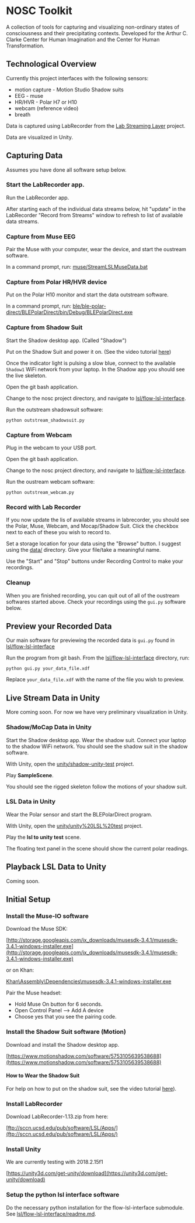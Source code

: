 # NOSC Toolkit

A collection of tools for capturing and visualizing non-ordinary states of consciousness and their precipitating contexts. Developed for the Arthur C. Clarke Center for Human Imagination and the Center for Human Transformation. 

## Technological Overview

Currently this project interfaces with the following sensors:

* motion capture - Motion Studio Shadow suits
* EEG - muse
* HR/HVR - Polar H7 or H10
* webcam (reference video)
* breath

Data is captured using LabRecorder from the [Lab Streaming Layer](https://github.com/sccn/labstreaminglayer) project.

Data are visualized in Unity. 

## Capturing Data

Assumes you have done all software setup below. 

### Start the LabRecorder app.

Run the LabRecorder app. 

After starting each of the individual data streams below, hit "update" in the LabRecorder "Record from Streams" window to refresh to list of available data streams. 

### Capture from Muse EEG

Pair the Muse with your computer, wear the device, and start the oustream software. 

In a command prompt, run: [muse/StreamLSLMuseData.bat](muse/StreamLSLMuseData.bat)

### Capture from Polar HR/HVR device

Put on the Polar H10 monitor and start the data outstream software. 

In a command prompt, run: [ble/ble-polar-direct/BLEPolarDirect/bin/Debug/BLEPolarDirect.exe](ble/ble-polar-direct/BLEPolarDirect/bin/Debug/BLEPolarDirect.exe)

### Capture from Shadow Suit

Start the Shadow desktop app. (Called "Shadow")

Put on the Shadow Suit and power it on. (See the video tutorial [here](https://www.motionshadow.com/setup))

Once the indicator light is pulsing a slow blue, connect to the available ```Shadow1``` WiFi network from your laptop. In the Shadow app you should see the live skeleton.

Open the git bash application. 

Change to the nosc project directory, and navigate to [lsl/flow-lsl-interface](lsl/flow-lsl-interface). 

Run the outstream shadowsuit software:

```
python outstream_shadowsuit.py
```

### Capture from Webcam

Plug in the webcam to your USB port.

Open the git bash application. 

Change to the nosc project directory, and navigate to [lsl/flow-lsl-interface](lsl/flow-lsl-interface). 

Run the oustream webcam software:

```
python outstream_webcam.py
```

### Record with Lab Recorder

If you now update the lis of available streams in labrecorder, you should see the Polar, Muse, Webcam, and Mocap/Shadow Suit. Click the checkbox next to each of these you wish to record to. 

Set a storage location for your data using the "Browse" button. I suggest using the [data/](data/) directory. Give your file/take a meaningful name.  

Use the "Start" and "Stop" buttons under Recording Control to make your recordings.

### Cleanup

When you are finished recording, you can quit out of all of the oustream softwares started above. Check your recordings using the ```gui.py``` software below.

## Preview your Recorded Data

Our main software for previewing the recorded data is ```gui.py``` found in [lsl/flow-lsl-interface](lsl/flow-lsl-interface)

Run the program from git bash. From the [lsl/flow-lsl-interface](lsl/flow-lsl-interface) directory, run:

```
python gui.py your_data_file.xdf
```
Replace ```your_data_file.xdf``` with the name of the file you wish to preview.


## Live Stream  Data in Unity

More coming soon. For now we have very preliminary visualization in Unity. 

### Shadow/MoCap Data in Unity

Start the Shadow desktop app. Wear the shadow suit. Connect your laptop to the shadow WiFi network. You should see the shadow suit in the shadow software.

With Unity, open the [unity/shadow-unity-test](unity/shadow-unity-test) project. 

Play **SampleScene**. 

You should see the rigged skeleton follow the motions of your shadow suit.

### LSL Data in Unity

Wear the Polar sensor and start the BLEPolarDirect program. 

With Unity, open the [unity/unity%20LSL%20test](unity/unity%20LSL%20test) project. 

Play the **lsl to unity test** scene. 

The floating text panel in the scene should show the current polar readings. 

## Playback LSL Data to Unity

Coming soon.

## Initial Setup

### Install the Muse-IO software

Download the Muse SDK:

[http://storage.googleapis.com/ix_downloads/musesdk-3.4.1/musesdk-3.4.1-windows-installer.exe](http://storage.googleapis.com/ix_downloads/musesdk-3.4.1/musesdk-3.4.1-windows-installer.exe)

or on Khan: 

[Khan\Assembly\Dependencies\musesdk-3.4.1-windows-installer.exe](
Khan\Assembly\Dependencies\musesdk-3.4.1-windows-installer.exe)

Pair the Muse headset:

* Hold Muse On button for 6 seconds.
* Open Control Panel --> Add A device
* Choose yes that you see the pairing code.

### Install the Shadow Suit software (Motion)

Download and install the Shadow desktop app. 

[https://www.motionshadow.com/software/5753105639538688](https://www.motionshadow.com/software/5753105639538688)

#### How to Wear the Shadow Suit

For help on how to put on the shadow suit, see the video tutorial [here](https://www.motionshadow.com/setup)).

### Install LabRecorder

Download LabRecorder-1.13.zip from here: 

[ftp://sccn.ucsd.edu/pub/software/LSL/Apps/](ftp://sccn.ucsd.edu/pub/software/LSL/Apps/)

### Install Unity

We are currently testing with 2018.2.15f1

[https://unity3d.com/get-unity/download](https://unity3d.com/get-unity/download)

### Setup the python lsl interface software

Do the necessary python installation for the flow-lsl-interface submodule. See [lsl/flow-lsl-interface/readme.md](lsl/flow-lsl-interface/readme.md).